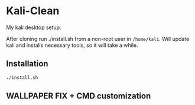 # Kali-Clean

My kali desktop setup.

After cloning run ./install.sh from a non-root user in `/home/kali`. Will update kali and installs necessary tools, so it will take a while.

## Installation

``` sh
./install.sh
```

## WALLPAPER FIX + CMD customization
